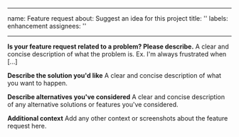 <!-- 
 /*
 * This file is part of the DiscoPoP software (http://www.discopop.tu-darmstadt.de)
 *
 * Copyright (c) 2020, Technische Universitaet Darmstadt, Germany
 *
 * This software may be modified and distributed under the terms of
 * the 3-Clause BSD License. See the LICENSE file in the package base
 * directory for details.
 *
 */ 
 -->

---
name: Feature request
about: Suggest an idea for this project
title: ''
labels: enhancement
assignees: ''

---

**Is your feature request related to a problem? Please describe.**
A clear and concise description of what the problem is. Ex. I'm always frustrated when [...]

**Describe the solution you'd like**
A clear and concise description of what you want to happen.

**Describe alternatives you've considered**
A clear and concise description of any alternative solutions or features you've considered.

**Additional context**
Add any other context or screenshots about the feature request here.
